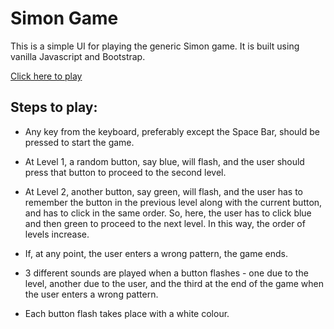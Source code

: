 
# Simon Game

This is a simple UI for playing the generic Simon game. It is built using vanilla Javascript and Bootstrap.

[Click here to play](https://simon-game-for-children.netlify.app/)

## Steps to play:

- Any key from the keyboard, preferably except the Space Bar, should be pressed to start the game.

- At Level 1, a random button, say blue, will flash, and the user should press that button to proceed to the second level.

- At Level 2, another button, say green, will flash, and the user has to remember the button in the previous level along with the current button, and has to click in the same order. So, here, the user has to click blue and then green to proceed to the next level. In this way, the order of levels increase.

- If, at any point, the user enters a wrong pattern, the game ends.

- 3 different sounds are played when a button flashes - one due to the level, another due to the user, and the third at the end of the game when the user enters a wrong pattern.

- Each button flash takes place with a white colour.

